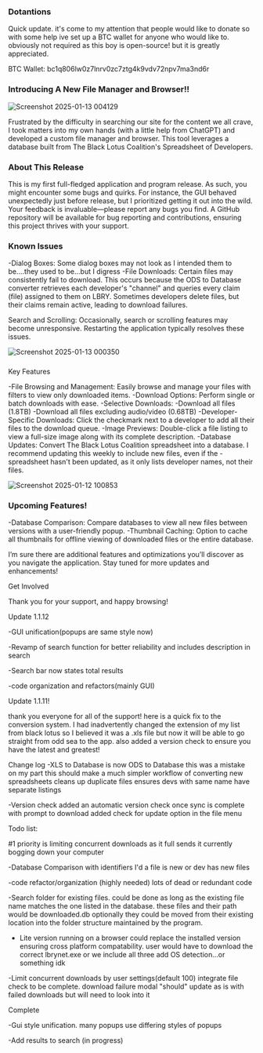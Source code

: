 ### Dotantions
Quick update. it's come to my attention that people would like to donate so with some help ive set up a BTC wallet for anyone who would like to. obviously not required as this boy is open-source! but it is greatly appreciated. 

BTC Wallet: bc1q806lw0z7lnrv0zc7ztg4k9vdv72npv7ma3nd6r


### Introducing A New File Manager and Browser!!

![Screenshot 2025-01-13 004129](https://github.com/user-attachments/assets/a5a85930-1195-4a17-8f2f-91a8b8baeabb)

Frustrated by the difficulty in searching our site for the content we all crave, I took matters into my own hands (with a little help from ChatGPT) and developed a custom file manager and browser. This tool leverages a database built from The Black Lotus Coalition's Spreadsheet of Developers.

### About This Release

This is my first full-fledged application and program release. As such, you might encounter some bugs and quirks. For instance, the GUI behaved unexpectedly just before release, but I prioritized getting it out into the wild. Your feedback is invaluable—please report any bugs you find. A GitHub repository will be available for bug reporting and contributions, ensuring this project thrives with your support.

### Known Issues

-Dialog Boxes: Some dialog boxes may not look as I intended them to be....they used to be...but I digress
-File Downloads: Certain files may consistently fail to download. This occurs because the ODS to Database converter retrieves each developer's "channel" and queries every claim (file) assigned to them on LBRY. Sometimes developers delete files, but their claims remain active, leading to download failures.

Search and Scrolling: Occasionally, search or scrolling features may become unresponsive. Restarting the application typically resolves these issues.

![Screenshot 2025-01-13 000350](https://github.com/user-attachments/assets/f3d6b14f-1d5e-4c55-8356-e70c07cf15ed)
### 
Key Features

-File Browsing and Management: Easily browse and manage your files with filters to view only downloaded items.
-Download Options: Perform single or batch downloads with ease.
-Selective Downloads:
-Download all files (1.8TB)
-Download all files excluding audio/video (0.68TB)
-Developer-Specific Downloads: Click the checkmark next to a developer to add all their files to the download queue.
-Image Previews: Double-click a file listing to view a full-size image along with its complete description.
-Database Updates: Convert The Black Lotus Coalition spreadsheet into a database. I recommend updating this weekly to include new files, even if the -spreadsheet hasn't been updated, as it only lists developer names, not their files.

![Screenshot 2025-01-12 100853](https://github.com/user-attachments/assets/20c06df4-7971-4c7c-9f00-0410e7d96337)

### Upcoming Features!

-Database Comparison: Compare databases to view all new files between versions with a user-friendly popup.
-Thumbnail Caching: Option to cache all thumbnails for offline viewing of downloaded files or the entire database.

I’m sure there are additional features and optimizations you’ll discover as you navigate the application. Stay tuned for more updates and enhancements!

Get Involved

Thank you for your support, and happy browsing!



Update 1.1.12

-GUI unification(popups are same style now)

-Revamp of search function for better reliability and includes description in search

-Search bar now states total results

-code organization and refactors(mainly GUI)



Update 1.1.11!

thank you everyone for all of the support! here is a quick fix to the conversion system. I had inadvertently changed the extension of my list from black lotus so I believed it was a .xls file but now it will be able to go straight from odd sea to the app. also added a version check to ensure you have the latest and greatest!

Change log
-XLS to Database is now ODS to Database
this was a mistake on my part this should make a much simpler workflow of converting new spreadsheets
cleans up duplicate files
ensures devs with same name have separate listings

-Version check
added an automatic version check once sync is complete with prompt to download
added check for update option in the file menu






Todo list:

#1 priority is limiting concurrent downloads as it full sends it currently bogging down your computer

-Database Comparison with identifiers I'd a file is new or dev has new files

-code refactor/organization (highly needed) lots of dead or redundant code

-Search folder for existing files. could be done as long as the existing file name matches the one listed in the database. these files and their path would be downloaded.db optionally they could be moved from their existing location into the folder structure maintained by the program. 


- Lite version running on a browser could replace the installed version ensuring cross platform compatability. user would have to download the correct lbrynet.exe or we include all three add OS detection...or something idk

-Limit concurrent downloads by user settings(default 100) integrate file check to be complete. download failure modal "should" update as is with failed downloads but will need to look into it
  

Complete


-Gui style unification. many popups use differing styles of popups

-Add results to search (in progress)
